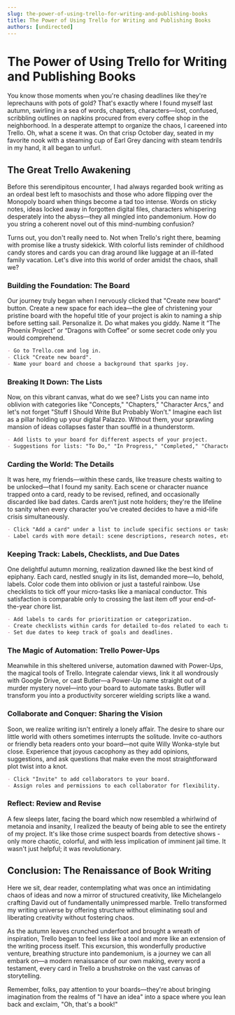 ```yaml
---
slug: the-power-of-using-trello-for-writing-and-publishing-books
title: The Power of Using Trello for Writing and Publishing Books
authors: [undirected]
---
```



# The Power of Using Trello for Writing and Publishing Books

You know those moments when you're chasing deadlines like they're leprechauns with pots of gold? That's exactly where I found myself last autumn, swirling in a sea of words, chapters, characters—lost, confused, scribbling outlines on napkins procured from every coffee shop in the neighborhood. In a desperate attempt to organize the chaos, I careened into Trello. Oh, what a scene it was. On that crisp October day, seated in my favorite nook with a steaming cup of Earl Grey dancing with steam tendrils in my hand, it all began to unfurl.

## The Great Trello Awakening

Before this serendipitous encounter, I had always regarded book writing as an ordeal best left to masochists and those who adore flipping over the Monopoly board when things become a tad too intense. Words on sticky notes, ideas locked away in forgotten digital files, characters whispering desperately into the abyss—they all mingled into pandemonium. How do you string a coherent novel out of this mind-numbing confusion? 

Turns out, you don't really need to. Not when Trello's right there, beaming with promise like a trusty sidekick. With colorful lists reminder of childhood candy stores and cards you can drag around like luggage at an ill-fated family vacation. Let's dive into this world of order amidst the chaos, shall we?

### Building the Foundation: The Board

Our journey truly began when I nervously clicked that "Create new board" button. Create a new space for each idea—the glee of christening your pristine board with the hopeful title of your project is akin to naming a ship before setting sail. Personalize it. Do what makes you giddy. Name it “The Phoenix Project” or “Dragons with Coffee” or some secret code only you would comprehend.

```markdown
- Go to Trello.com and log in.
- Click "Create new board".
- Name your board and choose a background that sparks joy.
```

### Breaking It Down: The Lists

Now, on this vibrant canvas, what do we see? Lists you can name into oblivion with categories like "Concepts," "Chapters," "Character Arcs," and let's not forget "Stuff I Should Write But Probably Won’t." Imagine each list as a pillar holding up your digital Palazzo. Without them, your sprawling mansion of ideas collapses faster than soufflé in a thunderstorm.

```markdown
- Add lists to your board for different aspects of your project.
- Suggestions for lists: "To Do," "In Progress," "Completed," "Characters," "Chapters".
```

### Carding the World: The Details 

It was here, my friends—within these cards, like treasure chests waiting to be unlocked—that I found my sanity. Each scene or character nuance trapped onto a card, ready to be revised, refined, and occasionally discarded like bad dates. Cards aren’t just note holders; they're the lifeline to sanity when every character you’ve created decides to have a mid-life crisis simultaneously.

```markdown
- Click "Add a card" under a list to include specific sections or tasks.
- Label cards with more detail: scene descriptions, research notes, etc.
```

### Keeping Track: Labels, Checklists, and Due Dates

One delightful autumn morning, realization dawned like the best kind of epiphany. Each card, nestled snugly in its list, demanded more—lo, behold, labels. Color code them into oblivion or just a tasteful rainbow. Use checklists to tick off your micro-tasks like a maniacal conductor. This satisfaction is comparable only to crossing the last item off your end-of-the-year chore list.

```markdown
- Add labels to cards for prioritization or categorization.
- Create checklists within cards for detailed to-dos related to each task.
- Set due dates to keep track of goals and deadlines.
```

### The Magic of Automation: Trello Power-Ups

Meanwhile in this sheltered universe, automation dawned with Power-Ups, the magical tools of Trello. Integrate calendar views, link it all wondrously with Google Drive, or cast Butler—a Power-Up name straight out of a murder mystery novel—into your board to automate tasks. Butler will transform you into a productivity sorcerer wielding scripts like a wand.

### Collaborate and Conquer: Sharing the Vision

Soon, we realize writing isn't entirely a lonely affair. The desire to share our little world with others sometimes interrupts the solitude. Invite co-authors or friendly beta readers onto your board—not quite Willy Wonka-style but close. Experience that joyous cacophony as they add opinions, suggestions, and ask questions that make even the most straightforward plot twist into a knot.

```markdown
- Click "Invite" to add collaborators to your board.
- Assign roles and permissions to each collaborator for flexibility.
```

### Reflect: Review and Revise

A few sleeps later, facing the board which now resembled a whirlwind of metanoia and insanity, I realized the beauty of being able to see the entirety of my project. It's like those crime suspect boards from detective shows - only more chaotic, colorful, and with less implication of imminent jail time. It wasn't just helpful; it was revolutionary.

## Conclusion: The Renaissance of Book Writing

Here we sit, dear reader, contemplating what was once an intimidating chaos of ideas and now a mirror of structured creativity, like Michelangelo crafting David out of fundamentally unimpressed marble. Trello transformed my writing universe by offering structure without eliminating soul and liberating creativity without fostering chaos.

As the autumn leaves crunched underfoot and brought a wreath of inspiration, Trello began to feel less like a tool and more like an extension of the writing process itself. This excursion, this wonderfully productive venture, breathing structure into pandemonium, is a journey we can all embark on—a modern renaissance of our own making, every word a testament, every card in Trello a brushstroke on the vast canvas of storytelling.

Remember, folks, pay attention to your boards—they're about bringing imagination from the realms of "I have an idea" into a space where you lean back and exclaim, "Oh, that's a book!"